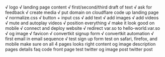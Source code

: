 √ logo
√ landing page content
  √ first/second/third draft of text
  √ ask for feedback
  √ create media
√ put domain on cloudflare
code up landing page 
  √ normalize.css
  √ button + input css
  √ add text
  √ add images
  √ add videos
    √ mute and autoplay videos
  √ position everything
  √ make it look good on mobile
√ connect and deploy website
√ redirect var.so to hello-world.var.so
√ og image
√ favicon
√ convertkit signup form
√ convertkit automation
√ first email in email sequence
√ test sign up form
test on safari, firefox, and mobile
make sure <head> on all 4 pages looks right
  content
    og image
    description
  pages
    details
    faq
    code
    front page
test twitter og image
post twitter post






